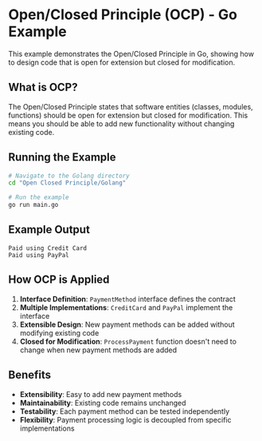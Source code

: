# Open/Closed Principle (OCP) - Go Example

This example demonstrates the Open/Closed Principle in Go, showing how to design code that is open for extension but closed for modification.

## What is OCP?

The Open/Closed Principle states that software entities (classes, modules, functions) should be open for extension but closed for modification. This means you should be able to add new functionality without changing existing code.

## Running the Example

```bash
# Navigate to the Golang directory
cd "Open Closed Principle/Golang"

# Run the example
go run main.go
```

## Example Output

```
Paid using Credit Card
Paid using PayPal
```

## How OCP is Applied

1. **Interface Definition**: `PaymentMethod` interface defines the contract
2. **Multiple Implementations**: `CreditCard` and `PayPal` implement the interface
3. **Extensible Design**: New payment methods can be added without modifying existing code
4. **Closed for Modification**: `ProcessPayment` function doesn't need to change when new payment methods are added

## Benefits

- **Extensibility**: Easy to add new payment methods
- **Maintainability**: Existing code remains unchanged
- **Testability**: Each payment method can be tested independently
- **Flexibility**: Payment processing logic is decoupled from specific implementations

